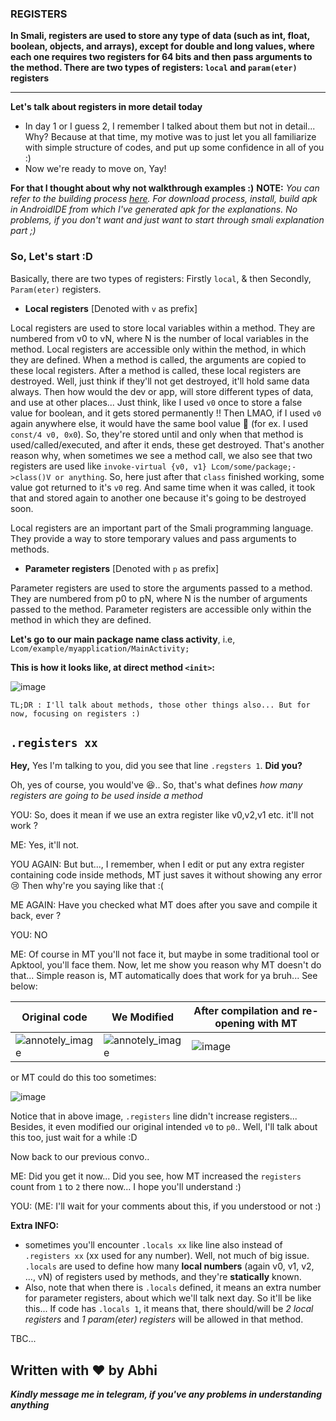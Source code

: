 ### REGISTERS
**In Smali, registers are used to store any type of data (such as int, float, boolean, objects, and arrays), except for double and long values, where each one requires two registers for 64 bits and then pass arguments to the method. There are two types of registers: `local` and `param(eter)` registers**
***


**Let's talk about registers in more detail today**
- In day 1 or I guess 2, I remember I talked about them but not in detail... Why? Because at that time, my motive was to just let you all familiarize with simple structure of codes, and put up some confidence in all of you :)
- Now we're ready to move on, Yay!

**For that I thought about why not walkthrough examples :)**
**NOTE:** _You can refer to the building process [here](https://github.com/AbhiTheModder/understand-smali/blob/main/AndroidIDE.md). For download process, install, build apk in AndroidIDE from which I've generated apk for the explanations. No problems, if you don't want and just want to start through smali explanation part ;)_

### So, Let's start :D
Basically, there are two types of registers:
Firstly `local`, & then Secondly, `Param(eter)` registers.

* **Local registers** [Denoted with `v` as prefix]

Local registers are used to store local variables within a method. They are numbered from v0 to vN, where N is the number of local variables in the method. Local registers are accessible only within the method, in which they are defined.
When a method is called, the arguments are copied to these local registers. After a method is called, these local registers are destroyed. Well, just think if they'll not get destroyed, it'll hold same data always. Then how would the dev or app, will store different types of data, and use at other places... Just think, like I used `v0` once to store a false value for boolean, and it gets stored permanently !! Then LMAO, if I used `v0` again anywhere else, it would have the same bool value 🤣 (for ex. I used `const/4 v0, 0x0`). So, they're stored until and only when that method is used/called/executed, and after it ends, these get destroyed. That's another reason why, when sometimes we see a method call, we also see that two registers are used like `invoke-virtual {v0, v1} Lcom/some/package;->class()V or anything`. So, here just after that `class` finished working, some value got returned to it's `v0` reg. And same time when it was called, it took that and stored again to another one because it's going to be destroyed soon. 

Local registers are an important part of the Smali programming language. They provide a way to store temporary values and pass arguments to methods.

* **Parameter registers** [Denoted with `p` as prefix]

Parameter registers are used to store the arguments passed to a method. They are numbered from p0 to pN, where N is the number of arguments passed to the method. Parameter registers are accessible only within the method in which they are defined.


**Let's go to our main package name class activity**, i.e, `Lcom/example/myapplication/MainActivity;`

**This is how it looks like, at direct method `<init>`:**

![image](https://github.com/AbhiTheModder/understand-smali/assets/85984486/361c630c-da7f-49ce-9796-52cd5f0d2942)

`TL;DR : I'll talk about methods, those other things also... But for now, focusing on registers :)`

## `.registers xx`
**Hey,** Yes I'm talking to you, did you see that line `.regsters 1`. **Did you?**

Oh, yes of course, you would've 😆.. So, that's what defines _how many registers are going to be used inside a method_

YOU: So, does it mean if we use an extra register like v0,v2,v1 etc. it'll not work ?

ME: Yes, it'll not.

YOU AGAIN: But but..., I remember, when I edit or put any extra register containing code inside methods, MT just saves it without showing any error 😢 Then why're you saying like that :(

ME AGAIN: Have you checked what MT does after you save and compile it back, ever ?

YOU: NO

ME: Of course in MT you'll not face it, but maybe in some traditional tool or Apktool, you'll face them. Now, let me show you reason why MT doesn't do that... Simple reason is, MT automatically does that work for ya bruh... See below:

| Original code | We Modified | After compilation and re-opening with MT|
|--------------|--------------|--------------|
| ![annotely_image](https://github.com/AbhiTheModder/understand-smali/assets/85984486/36225df8-a59a-4e09-83b4-5bf45d14f02d) | ![annotely_image](https://github.com/AbhiTheModder/understand-smali/assets/85984486/45978748-214e-4c33-b278-b68213d06956) | ![image](https://github.com/AbhiTheModder/understand-smali/assets/85984486/78b608b1-c94f-46df-b14e-23c81ffb55b1) |

or MT could do this too sometimes:

![image](https://github.com/AbhiTheModder/understand-smali/assets/85984486/71ece454-e50d-49d2-826c-d0f29e8e95e8)

Notice that in above image, `.registers` line didn't increase registers... Besides, it even modified our original intended `v0` to `p0`.. Well, I'll talk about this too, just wait for a while :D

Now back to our previous convo..

ME: Did you get it now... Did you see, how MT increased the `registers` count from `1` to `2` there now... I hope you'll understand :)

YOU: (ME: I'll wait for your comments about this, if you understood or not :)

**Extra INFO:**
- sometimes you'll encounter `.locals xx` like line also instead of `.registers xx` (xx used for any number). Well, not much of big issue. `.locals` are used to define how many **local numbers** (again v0, v1, v2, ..., vN) of registers used by methods, and they're **statically** known.
- Also, note that when there is `.locals` defined, it means an extra number for parameter registers, about which we'll talk next day. So it'll be like this...
If code has `.locals 1`, it means that, there should/will be _2 local registers_ and _1 param(eter) registers_ will be allowed in that method.

TBC...

## **Written with ❤ by Abhi**
**_Kindly message me in telegram, if you've any problems in understanding anything_**
